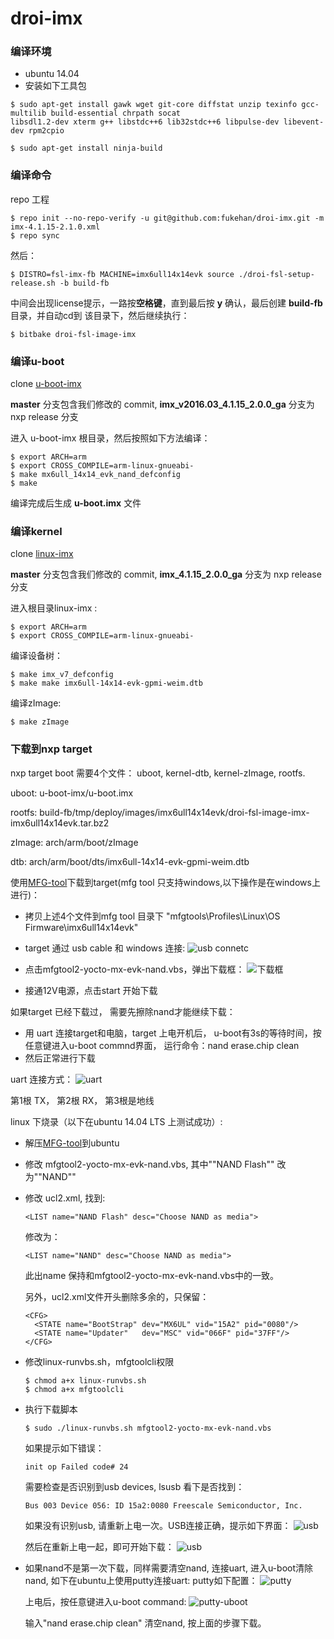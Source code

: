 # droi-imx

### 编译环境
- ubuntu 14.04
- 安装如下工具包

```
$ sudo apt-get install gawk wget git-core diffstat unzip texinfo gcc-multilib build-essential chrpath socat
libsdl1.2-dev xterm g++ libstdc++6 lib32stdc++6 libpulse-dev libevent-dev rpm2cpio
```
```
$ sudo apt-get install ninja-build
```

### 编译命令

repo 工程

```
$ repo init --no-repo-verify -u git@github.com:fukehan/droi-imx.git -m imx-4.1.15-2.1.0.xml
$ repo sync
```

然后：

```
$ DISTRO=fsl-imx-fb MACHINE=imx6ull14x14evk source ./droi-fsl-setup-release.sh -b build-fb
```
中间会出现license提示，一路按**空格键**，直到最后按 **y** 确认，最后创建 **build-fb** 目录，并自动cd到
该目录下，然后继续执行：

```
$ bitbake droi-fsl-image-imx
```

### 编译u-boot

clone [u-boot-imx](https://github.com/fukehan/u-boot-imx)

**master** 分支包含我们修改的 commit, **imx_v2016.03_4.1.15_2.0.0_ga** 分支为 nxp release 分支

进入 u-boot-imx 根目录，然后按照如下方法编译：
```
$ export ARCH=arm
$ export CROSS_COMPILE=arm-linux-gnueabi-
$ make mx6ull_14x14_evk_nand_defconfig
$ make
```
编译完成后生成 **u-boot.imx** 文件

### 编译kernel

clone [linux-imx](https://github.com/fukehan/linux-imx)

**master** 分支包含我们修改的 commit, **imx_4.1.15_2.0.0_ga** 分支为 nxp release 分支

进入根目录linux-imx :

```
$ export ARCH=arm
$ export CROSS_COMPILE=arm-linux-gnueabi-
```
编译设备树：

```
$ make imx_v7_defconfig
$ make make imx6ull-14x14-evk-gpmi-weim.dtb
```

编译zImage:
```
$ make zImage
```

### 下载到nxp target
nxp target boot 需要4个文件： uboot, kernel-dtb, kernel-zImage, rootfs.

uboot: u-boot-imx/u-boot.imx

rootfs: build-fb/tmp/deploy/images/imx6ull14x14evk/droi-fsl-image-imx-imx6ull14x14evk.tar.bz2

zImage:  arch/arm/boot/zImage

dtb:  arch/arm/boot/dts/imx6ull-14x14-evk-gpmi-weim.dtb

使用[MFG-tool](https://github.com/fukehan/mfg-tool)下载到target(mfg tool 只支持windows,以下操作是在windows上进行)：

- 拷贝上述4个文件到mfg tool 目录下 "mfgtools\Profiles\Linux\OS Firmware\imx6ull14x14evk"
- target 通过 usb cable 和 windows 连接:
  ![usb connetc](https://github.com/fukehan/droi-imx/blob/master/img/usb-download-connet.jpg)
- 点击mfgtool2-yocto-mx-evk-nand.vbs，弹出下载框：
  ![下载框](https://github.com/fukehan/droi-imx/blob/master/img/nxp-download.png)
  
- 接通12V电源，点击start 开始下载

如果target 已经下载过， 需要先擦除nand才能继续下载：

- 用 uart 连接target和电脑，target 上电开机后， u-boot有3s的等待时间，按任意键进入u-boot commnd界面， 
  运行命令：nand erase.chip clean
- 然后正常进行下载

uart 连接方式：
![uart](https://github.com/fukehan/droi-imx/blob/master/img/uart-connet.jpg)

第1根 TX， 第2根 RX， 第3根是地线

linux 下烧录（以下在ubuntu 14.04 LTS 上测试成功）:

- 解压[MFG-tool](https://github.com/fukehan/mfg-tool)到ubuntu
- 修改 mfgtool2-yocto-mx-evk-nand.vbs, 其中""NAND Flash"" 改为""NAND""
- 修改 ucl2.xml, 找到:
  ```
  <LIST name="NAND Flash" desc="Choose NAND as media">
  ```
  修改为：
  ```
  <LIST name="NAND" desc="Choose NAND as media">
  ```
  此出name 保持和mfgtool2-yocto-mx-evk-nand.vbs中的一致。
  
  另外，ucl2.xml文件开头删除多余的，只保留：
  ```
  <CFG>
    <STATE name="BootStrap" dev="MX6UL" vid="15A2" pid="0080"/>
    <STATE name="Updater"   dev="MSC" vid="066F" pid="37FF"/>
  </CFG>
  ```
  
- 修改linux-runvbs.sh，mfgtoolcli权限
  ```
  $ chmod a+x linux-runvbs.sh
  $ chmod a+x mfgtoolcli
  ```
- 执行下载脚本
  ```
  $ sudo ./linux-runvbs.sh mfgtool2-yocto-mx-evk-nand.vbs
  ```
  如果提示如下错误：
  ```
  init op Failed code# 24
  ```
  需要检查是否识别到usb devices, lsusb 看下是否找到：
  ```
  Bus 003 Device 056: ID 15a2:0080 Freescale Semiconductor, Inc.
  ```
  如果没有识别usb, 请重新上电一次。USB连接正确，提示如下界面：
  ![usb](https://github.com/fukehan/droi-imx/blob/master/img/Linux-usb-succsess.png)
  
  然后在重新上电一起，即可开始下载：
  ![usb](https://github.com/fukehan/droi-imx/blob/master/img/linux-usb-down.png)
  
- 如果nand不是第一次下载，同样需要清空nand, 连接uart, 进入u-boot清除nand, 如下在ubuntu上使用putty连接uart:
  putty如下配置：
  ![putty](https://github.com/fukehan/droi-imx/blob/master/img/linux-putty-config.png)
  
  上电后，按任意键进入u-boot command:
  ![putty-uboot](https://github.com/fukehan/droi-imx/blob/master/img/linux-uboot-nand.png)
  
  输入"nand erase.chip clean" 清空nand, 按上面的步骤下载。
  





